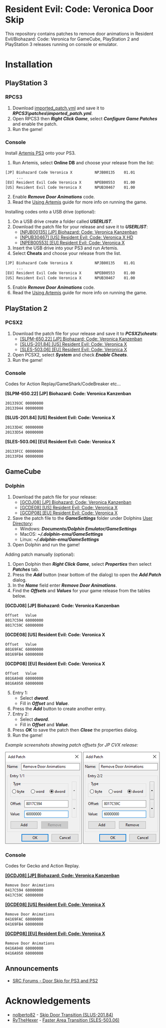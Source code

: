 # Resident Evil: Code: Veronica Door Skip

This repository contains patches to remove door animations in Resident Evil/Biohazard: Code: Veronica for GameCube, PlayStation 2 and PlayStation 3 releases running on console or emulator.

# Installation

## PlayStation 3

### RPCS3

1. Download [imported_patch.yml](RPCS3/imported_patch.yml) and save it to ***RPCS3\patches\imported_patch.yml***.
2. Open RPCS3 then ***Right Click Game***, select ***Configure Game Patches*** and enable the patch.
3. Run the game!

### Console

Install [Artemis PS3](http://artemis.psdev.tk/) onto your PS3.

1. Run Artemis, select **Online DB** and choose your release from the list:

```
[JP] Biohazard Code Veronica X          NPJB00135    01.01
     ...
[EU] Resident Evil Code Veronica X      NPEB00553    01.00
[US] Resident Evil Code Veronica X      NPUB30467    01.00
```

2. Enable ***Remove Door Animations*** code.
3. Read the [Using Artemis](http://artemis.psdev.tk/INSTALLATION.html#using-artemis) guide for more info on running the game.

Installing codes onto a USB drive (optional):

1. On a USB drive create a folder called ***USERLIST***.
2. Download the patch file for your release and save it to ***USERLIST***:
   - [[NPJB00135] [JP] Biohazard: Code: Veronica Kanzenban](NetCheat/Biohazard%20Code%20Veronica%20X%20NPJB00135%2001.01.ncl)
   - [[NPUB30467] [US] Resident Evil: Code: Veronica X HD](NetCheat/Resident%20Evil%20Code%20Veronica%20X%20NPUB30467%2001.00.ncl)
   - [[NPEB00553] [EU] Resident Evil: Code: Veronica X](NetCheat/Resident%20Evil%20Code%20Veronica%20X%20NPEB00553%2001.00.ncl)
3. Insert the USB drive into your PS3 and run Artemis.
4. Select **Cheats** and choose your release from the list.

```
[JP] Biohazard Code Veronica X          NPJB00135    01.01
     ...
[EU] Resident Evil Code Veronica X      NPEB00553    01.00
[US] Resident Evil Code Veronica X      NPUB30467    01.00
```

5. Enable ***Remove Door Animations*** code.
6. Read the [Using Artemis](http://artemis.psdev.tk/INSTALLATION.html#using-artemis) guide for more info on running the game.

## PlayStation 2

### PCSX2

1. Download the patch file for your release and save it to ***PCSX2\cheats***:
   - [[SLPM-650.22] [JP] Biohazard: Code: Veronica Kanzenban](PCSX2/d0cf2395.pnach)
   - [[SLUS-201.84] [US] Resident Evil: Code: Veronica X](PCSX2/24036809.pnach)
   - [[SLES-503.06] [EU] Resident Evil: Code: Veronica X](PCSX2/6ea9dda9.pnach)
2. Open PCSX2, select ***System*** and check ***Enable Cheats***.
3. Run the game!

### Console

Codes for Action Replay/GameShark/CodeBreaker etc...

**[SLPM-650.22] [JP] Biohazard: Code: Veronica Kanzenban**

```
2013393C 00000000
20133944 00000000
```

**[SLUS-201.84] [US] Resident Evil: Code: Veronica X**

```
20133D4C 00000000
20133D54 00000000
```

**[SLES-503.06] [EU] Resident Evil: Code: Veronica X**

```
20133FCC 00000000
20133FD4 00000000
```

## GameCube

### Dolphin

1. Download the patch file for your release:
   - [[GCDJ08] [JP] Biohazard: Code: Veronica Kanzenban](Dolphin/GCDJ08.ini)
   - [[GCDE08] [US] Resident Evil: Code: Veronica X](Dolphin/GCDE08.ini)
   - [[GCDP08] [EU] Resident Evil: Code: Veronica X](Dolphin/GCDP08.ini)
2. Save the patch file to the ***GameSettings*** folder under Dolphins [User Directory](https://dolphin-emu.org/docs/guides/controlling-global-user-directory/):
   - Windows: ***Documents/Dolphin Emulator/GameSettings***
   - MacOS: ***~/.dolphin-emu/GameSettings***
   - Linux: ***~/.dolphin-emu/GameSettings***
3. Open Dolphin and run the game!

Adding patch manually (optional):

1. Open Dolphin then ***Right Click Game***, select ***Properties*** then select ***Patches*** tab.
2. Press the ***Add*** button (near bottom of the dialog) to open the ***Add Patch*** dialog.
3. In the ***Name*** field enter ***Remove Door Animations***.
4. Find the ***Offsets*** and ***Values*** for your game release from the tables below.

**[GCDJ08] [JP] Biohazard: Code: Veronica Kanzenban**

```
Offset   Value
8017C594 60000000
8017C59C 60000000
```

**[GCDE08] [US] Resident Evil: Code: Veronica X**

```
Offset   Value
80169FAC 60000000
80169FB4 60000000
```

**[GCDP08] [EU] Resident Evil: Code: Veronica X**

```
Offset   Value
8016A948 60000000
8016A950 60000000
```

5. Entry 1:
   - Select ***dword***.
   - Fill in ***Offset*** and ***Value***.
6. Press the ***Add*** button to create another entry.
7. Entry 2:
   - Select ***dword***.
   - Fill in ***Offset*** and ***Value***.
8. Press ***OK*** to save the patch then ***Close*** the properties dialog.
9. Run the game!

*Example screenshots showing patch offsets for JP CVX release:*

![Options for Remove Door Animations patch entry 1](_assets/dolphin_add_patch_entry_1.png "Options for Remove Door Animations patch entry 1")
![Options for Remove Door Animations patch entry 2](_assets/dolphin_add_patch_entry_2.png "Options for Remove Door Animations patch entry 2")

### Console

Codes for Gecko and Action Replay.

**[[GCDJ08] [JP] Biohazard: Code: Veronica Kanzenban](GameCube/GCDJ08.gct)**

```
Remove Door Animations
0417C594 60000000
0417C59C 60000000
```

**[[GCDE08] [US] Resident Evil: Code: Veronica X](GameCube/GCDE08.gct)**

```
Remove Door Animations
04169FAC 60000000
04169FB4 60000000
```

**[[GCDP08] [EU] Resident Evil: Code: Veronica X](GameCube/GCDP08.gct)**

```
Remove Door Animations
0416A948 60000000
0416A950 60000000
```
  
## Announcements

- [SRC Forums - Door Skip for PS3 and PS2](https://www.speedrun.com/cvx/thread/5ash9)

# Acknowledgements

 - [nolberto82](https://gamehacking.org/vb/member/600-nolberto82) - [Skip Door Transition (SLUS-201.84)](https://gamehacking.org/vb/forum/video-game-hacking-and-development/hacker-threads/4554-nolberto82-codes/page264#post152904)
 - [RyTheHexer](https://gamehacking.org/vb/member/37426-rythehexer) - [Faster Area Transition (SLES-503.06)](https://gamehacking.org/vb/forum/video-game-hacking-and-development/hacker-threads/210219-rythehexer-s-ps2-mainly-pal-new-codes#post210387)
